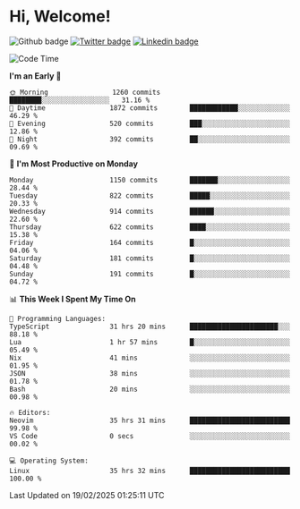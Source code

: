   # Hi, Welcome!
  ![Github badge](https://img.shields.io/github/followers/kraken-afk.svg?style=social&label=Follow&maxAge=2592000)
  [![Twitter badge](https://img.shields.io/badge/-Twitter-00acee?style=flat-square&logo=Twitter&logoColor=white)](https://twitter.com/trshppl)
  [![Linkedin badge](https://img.shields.io/badge/LinkedIn-0077B5?style=flat-square&logo=linkedin&logoColor=white)](https://www.linkedin.com/in/noveanrer)
<!--START_SECTION:waka-->
![Code Time](http://img.shields.io/badge/Code%20Time-801%20hrs%2054%20mins-blue)

**I'm an Early 🐤** 

```text
🌞 Morning                1260 commits        ████████░░░░░░░░░░░░░░░░░   31.16 % 
🌆 Daytime                1872 commits        ████████████░░░░░░░░░░░░░   46.29 % 
🌃 Evening                520 commits         ███░░░░░░░░░░░░░░░░░░░░░░   12.86 % 
🌙 Night                  392 commits         ██░░░░░░░░░░░░░░░░░░░░░░░   09.69 % 
```
📅 **I'm Most Productive on Monday** 

```text
Monday                   1150 commits        ███████░░░░░░░░░░░░░░░░░░   28.44 % 
Tuesday                  822 commits         █████░░░░░░░░░░░░░░░░░░░░   20.33 % 
Wednesday                914 commits         ██████░░░░░░░░░░░░░░░░░░░   22.60 % 
Thursday                 622 commits         ████░░░░░░░░░░░░░░░░░░░░░   15.38 % 
Friday                   164 commits         █░░░░░░░░░░░░░░░░░░░░░░░░   04.06 % 
Saturday                 181 commits         █░░░░░░░░░░░░░░░░░░░░░░░░   04.48 % 
Sunday                   191 commits         █░░░░░░░░░░░░░░░░░░░░░░░░   04.72 % 
```


📊 **This Week I Spent My Time On** 

```text
💬 Programming Languages: 
TypeScript               31 hrs 20 mins      ██████████████████████░░░   88.18 % 
Lua                      1 hr 57 mins        █░░░░░░░░░░░░░░░░░░░░░░░░   05.49 % 
Nix                      41 mins             ░░░░░░░░░░░░░░░░░░░░░░░░░   01.95 % 
JSON                     38 mins             ░░░░░░░░░░░░░░░░░░░░░░░░░   01.78 % 
Bash                     20 mins             ░░░░░░░░░░░░░░░░░░░░░░░░░   00.98 % 

🔥 Editors: 
Neovim                   35 hrs 31 mins      █████████████████████████   99.98 % 
VS Code                  0 secs              ░░░░░░░░░░░░░░░░░░░░░░░░░   00.02 % 

💻 Operating System: 
Linux                    35 hrs 32 mins      █████████████████████████   100.00 % 
```


 Last Updated on 19/02/2025 01:25:11 UTC
<!--END_SECTION:waka-->